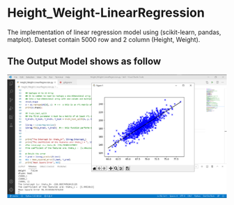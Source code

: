 # Height_Weight-LinearRegression
The implementation of linear regression model using (scikit-learn, pandas, matplot). Dateset contain 5000 row and 2 column (Height, Weight).
## The Output Model shows as follow
<img src="https://github.com/MOo207/Height_Weight-LinearRegression/blob/master/Output%20Model.png"/>
